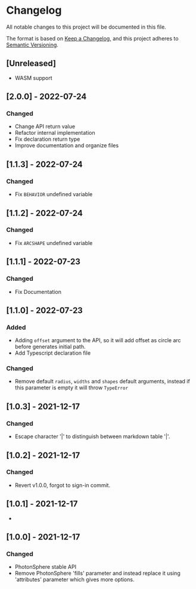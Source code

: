# Changelog
All notable changes to this project will be documented in this file.

The format is based on [Keep a Changelog](https://keepachangelog.com/en/1.0.0/),
and this project adheres to [Semantic Versioning](https://semver.org/spec/v2.0.0.html).

## [Unreleased]
- WASM support

## [2.0.0] - 2022-07-24
### Changed
- Change API return value
- Refactor internal implementation
- Fix declaration return type
- Improve documentation and organize files

## [1.1.3] - 2022-07-24
### Changed
- Fix `BEHAVIOR` undefined variable

## [1.1.2] - 2022-07-24
### Changed
- Fix `ARCSHAPE` undefined variable

## [1.1.1] - 2022-07-23
### Changed
- Fix Documentation

## [1.1.0] - 2022-07-23
### Added
- Adding `offset` argument to the API, so it will add offset as circle arc before generates initial path.
- Add Typescript declaration file
### Changed
- Remove default `radius`, `widths` and `shapes` default arguments, instead if this parameter is empty it will throw `TypeError`

## [1.0.3] - 2021-12-17
### Changed
- Escape character '|' to distinguish between markdown table '|'.

## [1.0.2] - 2021-12-17
### Changed
- Revert v1.0.0, forgot to sign-in commit.

## [1.0.1] - 2021-12-17
- 

## [1.0.0] - 2021-12-17
### Changed
- PhotonSphere stable API
- Remove PhotonSphere 'fills' parameter and instead replace it using 'attributes' parameter which gives more options.